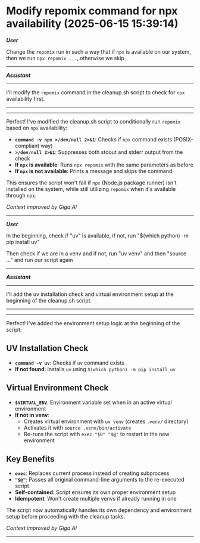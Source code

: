<!-- Generated by SpecStory -->

# Modify repomix command for npx availability (2025-06-15 15:39:14)

_**User**_

Change the `repomix` run in such a way that if `npx` is available on our system, then we run `npx repomix ...`, otherwise we skip

---

_**Assistant**_



---

I'll modify the `repomix` command in the cleanup.sh script to check for `npx` availability first.

---



---

Perfect! I've modified the cleanup.sh script to conditionally run `repomix` based on `npx` availability:

- **`command -v npx >/dev/null 2>&1`**: Checks if `npx` command exists (POSIX-compliant way)
- **`>/dev/null 2>&1`**: Suppresses both stdout and stderr output from the check
- **If `npx` is available**: Runs `npx repomix` with the same parameters as before
- **If `npx` is not available**: Prints a message and skips the command

This ensures the script won't fail if `npx` (Node.js package runner) isn't installed on the system, while still utilizing `repomix` when it's available through `npx`.

*Context improved by Giga AI*

---

_**User**_

In the beginning, check if "uv" is available, if not, run "$(which python) -m pip install uv"

Then check if we are in a venv and if not, run "uv venv" and then "source ..." and run our script again

---

_**Assistant**_



---

I'll add the uv installation check and virtual environment setup at the beginning of the cleanup.sh script.

---



---

Perfect! I've added the environment setup logic at the beginning of the script:

## **UV Installation Check**
- **`command -v uv`**: Checks if `uv` command exists
- **If not found**: Installs `uv` using `$(which python) -m pip install uv`

## **Virtual Environment Check**
- **`$VIRTUAL_ENV`**: Environment variable set when in an active virtual environment
- **If not in venv**: 
  - Creates virtual environment with `uv venv` (creates `.venv/` directory)
  - Activates it with `source .venv/bin/activate`
  - Re-runs the script with `exec "$0" "$@"` to restart in the new environment

## **Key Benefits**
- **`exec`**: Replaces current process instead of creating subprocess
- **`"$@"`**: Passes all original command-line arguments to the re-executed script
- **Self-contained**: Script ensures its own proper environment setup
- **Idempotent**: Won't create multiple venvs if already running in one

The script now automatically handles its own dependency and environment setup before proceeding with the cleanup tasks.

*Context improved by Giga AI*

---

